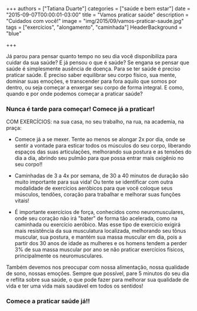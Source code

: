 +++
authors = ["Tatiana Duarte"]
categories = ["saúde e bem estar"]
date = "2015-09-07T00:00:01-03:00"
title = "Vamos praticar saúde"
description = "Cuidados com você!"
image = "img/2015/09/vamos-praticar-saude.jpg"
tags = ["exercícios", "alongamento", "caminhada"]
HeaderBackground = "blue"

+++


Já parou para pensar quanto tempo no seu dia você disponibiliza para cuidar da sua saúde? E já pensou o que é saúde? Se engana se pensar que saúde é simplesmente ausência de doença. Para se ter saúde é preciso praticar saúde. É preciso saber equilibrar seu corpo físico, sua mente, dominar suas emoções, e transcender para fora aquilo que somos por dentro, ou seja começar a enxergar seu corpo de forma integral.
E como, quando e por onde podemos começar a praticar saúde?


### Nunca é tarde para começar! Comece já a praticar!

COM EXERCÍCIOS: na sua casa, no seu trabalho, na rua, na academia, na praça:

- Comece já a se mexer. Tente ao menos se alongar 2x por dia, onde se sentir a vontade para esticar todos os músculos do seu corpo, liberando espaços das suas articulações, melhorando sua postura e as tensões do dia a dia, abrindo seu pulmão para que possa entrar mais oxigênio no seu corpo!!

- Caminhadas de 3 a 4x por semana, de 30 a 40 minutos de duração são muito importante para sua vida! Ou tente se identificar com outra modalidade de exercícios aeróbicos para que você coloque seus músculos, tendões, coração para trabalhar e melhorar suas funções vitais!

- É importante exercícios de força, conhecidos como neuromusculares, onde seu coração não irá "bater" de forma tão acelerada, como na caminhada ou exercício aeróbico. Mas esse tipo de exercício exigirá mais resistência da sua musculatura localizada, melhorando seu tônus muscular, sua postura, e mantém sua massa muscular em dia, pois a partir dos 30 anos de idade as mulheres e os homens tendem a perder 3% de sua massa muscular por ano se não praticar exercícios físicos, principalmente os neuromusculares.

Também devemos nos preocupar com nossa alimentação, nossa qualidade de sono, nossas emoções. Sempre que possível, pare 5 minutos do seu dia e reflita sobre sua saúde, o que pode fazer para melhorar sua qualidade de vida e ter uma vida mais saudável em todos os sentidos!

### Comece a praticar saúde já!!
